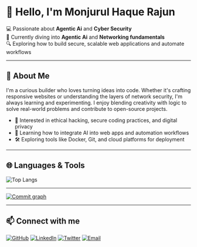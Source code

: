 # 👋 Hello, I'm Monjurul Haque Rajun

💻 Passionate about **Agentic Ai** and **Cyber Security**  
🌱 Currently diving into **Agentic Ai** and **Networking fundamentals**  
🔍 Exploring how to build secure, scalable web applications and automate workflows

---

## 🚀 About Me

I'm a curious builder who loves turning ideas into code. Whether it's crafting responsive websites or understanding the layers of network security, I'm always learning and experimenting. I enjoy blending creativity with logic to solve real-world problems and contribute to open-source projects.

- 🔐 Interested in ethical hacking, secure coding practices, and digital privacy
- 🧠 Learning how to integrate AI into web apps and automation workflows
- 🛠️ Exploring tools like Docker, Git, and cloud platforms for deployment

---

## 🌐 Languages & Tools

![Top Langs](https://github-readme-stats.vercel.app/api/top-langs/?username=monjurulHaq&layout=compact&theme=highcontrast)

---
[![Commit graph](https://github-readme-activity-graph.vercel.app/graph?username=MonjurulHaq&theme=react-dark)](https://github.com/x0sa1d/github-readme-activity-graph)

---

## 📫 Connect with me

[![GitHub](https://img.shields.io/badge/GitHub-%23181717?style=flat&logo=github&logoColor=white)](https://github.com/monjurulHaq)
[![LinkedIn](https://img.shields.io/badge/LinkedIn-%230A66C2?style=flat&logo=linkedin&logoColor=white)](https://linkedin.com/in/monjurul-haq)
[![Twitter](https://img.shields.io/badge/Twitter-%231DA1F2?style=flat&logo=x&logoColor=white)](https://x.com/monjur0x0)
[![Email](https://img.shields.io/badge/Email-D14836?style=flat&logo=gmail&logoColor=white)](mailto:monjurulhaquerajun@gmail.com)


